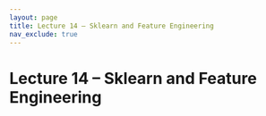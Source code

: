 ```yaml
---
layout: page
title: Lecture 14 – Sklearn and Feature Engineering
nav_exclude: true
---
```


# Lecture 14 – Sklearn and Feature Engineering

<!-- Presented by Joseph E. Gonzalez

Content by many dedicated Data 100 instructors at UC Berkeley. See our [Acknowledgments](../../acks) page.

- [slides](https://docs.google.com/presentation/d/1g7yHCaVSZ2orO5JzbStKWfRNYImMl25hADY2_vcB7p0/edit?usp=sharing){:target="_blank"}
- [code](https://data100.datahub.berkeley.edu/hub/user-redirect/git-pull?repo=https%3A%2F%2Fgithub.com%2FDS-100%2Fsp25-student&urlpath=tree%2Fsp25-student%2Flecture%2Flec14%2Flec14.ipynb&branch=main){:target="_blank"}
- [code HTML](../../resources/assets/lectures/lec14/lec14.html){:target="_blank"}
- [recording](https://youtu.be/uCb6_LteUA0){:target="_blank"} -->
